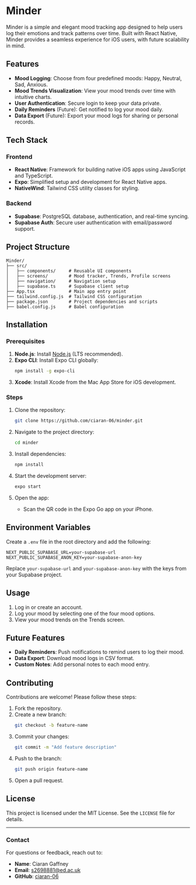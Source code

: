 # Minder

Minder is a simple and elegant mood tracking app designed to help users log their emotions and track patterns over time. Built with React Native, Minder provides a seamless experience for iOS users, with future scalability in mind.

## Features

- **Mood Logging**: Choose from four predefined moods: Happy, Neutral, Sad, Anxious.
- **Mood Trends Visualization**: View your mood trends over time with intuitive charts.
- **User Authentication**: Secure login to keep your data private.
- **Daily Reminders** (Future): Get notified to log your mood daily.
- **Data Export** (Future): Export your mood logs for sharing or personal records.

## Tech Stack

### Frontend
- **React Native**: Framework for building native iOS apps using JavaScript and TypeScript.
- **Expo**: Simplified setup and development for React Native apps.
- **NativeWind**: Tailwind CSS utility classes for styling.

### Backend
- **Supabase**: PostgreSQL database, authentication, and real-time syncing.
- **Supabase Auth**: Secure user authentication with email/password support.

## Project Structure

```
Minder/
├── src/
│   ├── components/     # Reusable UI components
│   ├── screens/        # Mood tracker, Trends, Profile screens
│   ├── navigation/     # Navigation setup
│   ├── supabase.ts     # Supabase client setup
├── App.tsx             # Main app entry point
├── tailwind.config.js  # Tailwind CSS configuration
├── package.json        # Project dependencies and scripts
├── babel.config.js     # Babel configuration
```

## Installation

### Prerequisites
1. **Node.js**: Install [Node.js](https://nodejs.org/) (LTS recommended).
2. **Expo CLI**: Install Expo CLI globally:
   ```bash
   npm install -g expo-cli
   ```
3. **Xcode**: Install Xcode from the Mac App Store for iOS development.

### Steps
1. Clone the repository:
   ```bash
   git clone https://github.com/ciaran-06/minder.git
   ```
2. Navigate to the project directory:
   ```bash
   cd minder
   ```
3. Install dependencies:
   ```bash
   npm install
   ```
4. Start the development server:
   ```bash
   expo start
   ```

5. Open the app:
   - Scan the QR code in the Expo Go app on your iPhone.

## Environment Variables

Create a `.env` file in the root directory and add the following:

```env
NEXT_PUBLIC_SUPABASE_URL=your-supabase-url
NEXT_PUBLIC_SUPABASE_ANON_KEY=your-supabase-anon-key
```

Replace `your-supabase-url` and `your-supabase-anon-key` with the keys from your Supabase project.

## Usage

1. Log in or create an account.
2. Log your mood by selecting one of the four mood options.
3. View your mood trends on the Trends screen.

## Future Features

- **Daily Reminders**: Push notifications to remind users to log their mood.
- **Data Export**: Download mood logs in CSV format.
- **Custom Notes**: Add personal notes to each mood entry.

## Contributing

Contributions are welcome! Please follow these steps:

1. Fork the repository.
2. Create a new branch:
   ```bash
   git checkout -b feature-name
   ```
3. Commit your changes:
   ```bash
   git commit -m "Add feature description"
   ```
4. Push to the branch:
   ```bash
   git push origin feature-name
   ```
5. Open a pull request.

## License

This project is licensed under the MIT License. See the `LICENSE` file for details.

---

### Contact

For questions or feedback, reach out to:
- **Name**: Ciaran Gaffney
- **Email**: s2698881@ed.ac.uk
- **GitHub**: [ciaran-06](https://github.com/ciaran-06)
